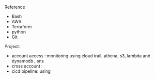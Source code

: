 Reference
- Bash
- AWS
- Terraform
- python
- Git

Project: 
- account access : monitoring using cloud trail, athena, s3, lambda and dynamodb , sns
- cross account :
- cicd pipeline: using

